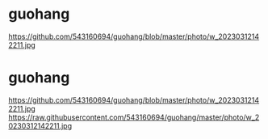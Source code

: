 # guohang
https://github.com/543160694/guohang/blob/master/photo/w_20230312142211.jpg
# guohang
https://github.com/543160694/guohang/blob/master/photo/w_20230312142211.jpg
https://raw.githubusercontent.com/543160694/guohang/master/photo/w_20230312142211.jpg
